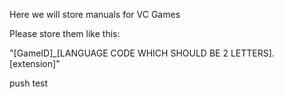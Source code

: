 Here we will store manuals for VC Games

Please store them like this:

"[GameID]_[LANGUAGE CODE WHICH SHOULD BE 2 LETTERS].[extension]"


push test